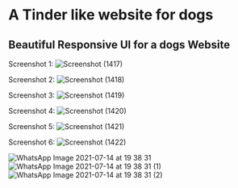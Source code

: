 # A Tinder like website for dogs
## Beautiful Responsive UI for a dogs Website
Screenshot 1:
![Screenshot (1417)](https://user-images.githubusercontent.com/70708619/125635050-546033cf-bc0f-4c2f-af62-6577e2bc87cc.png)

Screenshot 2:
![Screenshot (1418)](https://user-images.githubusercontent.com/70708619/125635059-e67d2371-486a-4d8b-bd3d-13ce46094abe.png)

Screenshot 3:
![Screenshot (1419)](https://user-images.githubusercontent.com/70708619/125635069-7ee60cd7-291e-4bc2-a654-3160efdbc428.png)

Screenshot 4:
![Screenshot (1420)](https://user-images.githubusercontent.com/70708619/125635075-5b346a48-5afc-4557-af3b-0f85bd8003d0.png)

Screenshot 5:
![Screenshot (1421)](https://user-images.githubusercontent.com/70708619/125635081-32f7c2f8-4c22-44fb-a96e-9ce1fbbcada4.png)

Screenshot 6:
![Screenshot (1422)](https://user-images.githubusercontent.com/70708619/125635086-6c0a8178-3a4f-46cc-8ab1-d171f7b94819.png)

![WhatsApp Image 2021-07-14 at 19 38 31](https://user-images.githubusercontent.com/70708619/125637563-85c5a7b2-d259-46c6-8f2d-0f64f66b41a7.jpeg)![WhatsApp Image 2021-07-14 at 19 38 31 (1)](https://user-images.githubusercontent.com/70708619/125637576-7bb7cb56-dcac-465f-8db8-acd7f9140d5b.jpeg)![WhatsApp Image 2021-07-14 at 19 38 31 (2)](https://user-images.githubusercontent.com/70708619/125637605-a3aacde8-6c37-4901-9ea6-a01956ec867c.jpeg)

